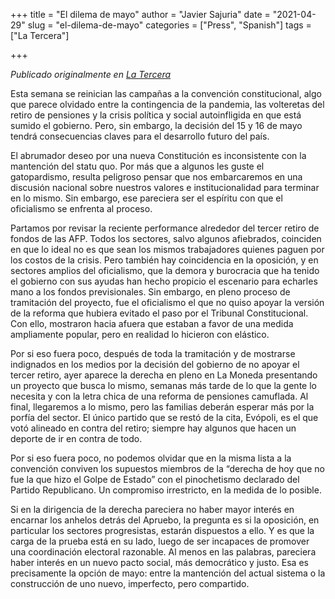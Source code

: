 +++
title = "El dilema de mayo"
author = "Javier Sajuria"
date = "2021-04-29"
slug = "el-dilema-de-mayo"
categories = ["Press", "Spanish"]
tags = ["La Tercera"]

+++

*Publicado originalmente en [La Tercera](https://www.latercera.com/opinion/noticia/el-dilema-de-mayo/APEH4IRTGVAFZL35MIPQ6WBERQ/)*

Esta semana se reinician las campañas a la convención constitucional, algo que parece olvidado entre la contingencia de la pandemia, las volteretas del retiro de pensiones y la crisis política y social autoinfligida en que está sumido el gobierno. Pero, sin embargo, la decisión del 15 y 16 de mayo tendrá consecuencias claves para el desarrollo futuro del país.

El abrumador deseo por una nueva Constitución es inconsistente con la mantención del statu quo. Por más que a algunos les guste el gatopardismo, resulta peligroso pensar que nos embarcaremos en una discusión nacional sobre nuestros valores e institucionalidad para terminar en lo mismo. Sin embargo, ese pareciera ser el espíritu con que el oficialismo se enfrenta al proceso.

Partamos por revisar la reciente performance alrededor del tercer retiro de fondos de las AFP. Todos los sectores, salvo algunos afiebrados, coinciden en que lo ideal no es que sean los mismos trabajadores quienes paguen por los costos de la crisis. Pero también hay coincidencia en la oposición, y en sectores amplios del oficialismo, que la demora y burocracia que ha tenido el gobierno con sus ayudas han hecho propicio el escenario para echarles mano a los fondos previsionales. Sin embargo, en pleno proceso de tramitación del proyecto, fue el oficialismo el que no quiso apoyar la versión de la reforma que hubiera evitado el paso por el Tribunal Constitucional. Con ello, mostraron hacia afuera que estaban a favor de una medida ampliamente popular, pero en realidad lo hicieron con elástico.

Por si eso fuera poco, después de toda la tramitación y de mostrarse indignados en los medios por la decisión del gobierno de no apoyar el tercer retiro, ayer aparece la derecha en pleno en La Moneda presentando un proyecto que busca lo mismo, semanas más tarde de lo que la gente lo necesita y con la letra chica de una reforma de pensiones camuflada. Al final, llegaremos a lo mismo, pero las familias deberán esperar más por la porfía del sector. El único partido que se restó de la cita, Evópoli, es el que votó alineado en contra del retiro; siempre hay algunos que hacen un deporte de ir en contra de todo.

Por si eso fuera poco, no podemos olvidar que en la misma lista a la convención conviven los supuestos miembros de la “derecha de hoy que no fue la que hizo el Golpe de Estado” con el pinochetismo declarado del Partido Republicano. Un compromiso irrestricto, en la medida de lo posible.

Si en la dirigencia de la derecha pareciera no haber mayor interés en encarnar los anhelos detrás del Apruebo, la pregunta es si la oposición, en particular los sectores progresistas, estarán dispuestos a ello. Y es que la carga de la prueba está en su lado, luego de ser incapaces de promover una coordinación electoral razonable. Al menos en las palabras, pareciera haber interés en un nuevo pacto social, más democrático y justo. Esa es precisamente la opción de mayo: entre la mantención del actual sistema o la construcción de uno nuevo, imperfecto, pero compartido.